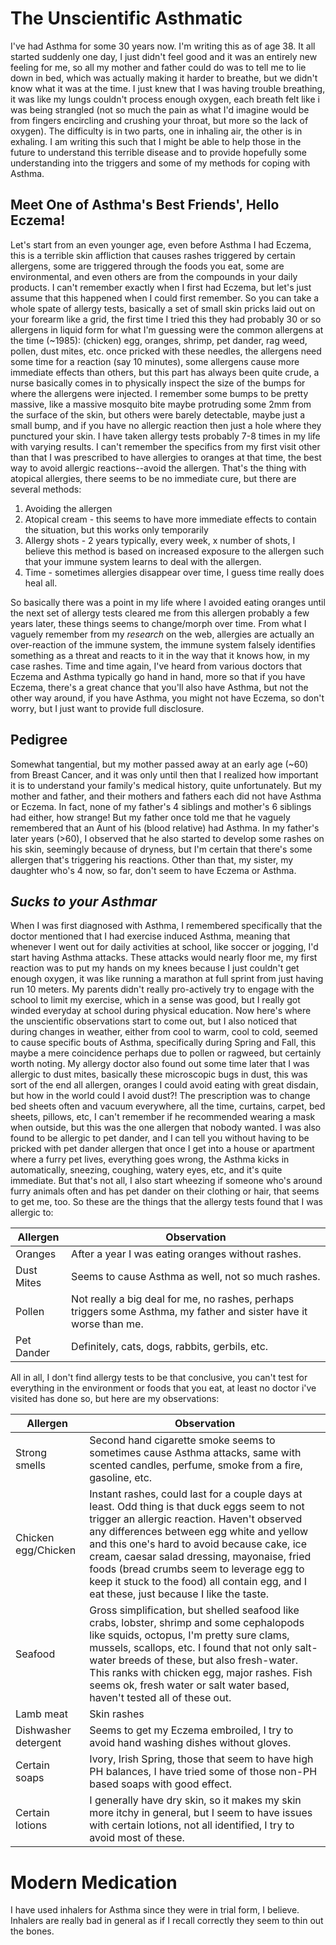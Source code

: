 # The Unscientific Asthmatic

I've had Asthma for some 30 years now.  I'm writing this as of age 38.  It all started suddenly one day, I just didn't feel good and it was an entirely new feeling for me, so all my mother and father could do was to tell me to lie down in bed, which was actually making it harder to breathe, but we didn't know what it was at the time.  I just knew that I was having trouble breathing, it was like my lungs couldn't process enough oxygen, each breath felt like i was being strangled (not so much the pain as what I'd imagine would be from fingers encircling and crushing your throat, but more so the lack of oxygen).  The difficulty is in two parts, one in inhaling air, the other is in exhaling.  I am writing this such that I might be able to help those in the future to understand this terrible disease and to provide hopefully some understanding into the triggers and some of my methods for coping with Asthma.

## Meet One of Asthma's Best Friends', Hello Eczema!
Let's start from an even younger age, even before Asthma I had Eczema, this is a terrible skin affliction that causes rashes triggered by certain allergens, some are triggered through the foods you eat, some are environmental, and even others are from the compounds in your daily products.  I can't remember exactly when I first had Eczema, but let's just assume that this happened when I could first remember.  So you can take a whole spate of allergy tests, basically a set of small skin pricks laid out on your forearm like a grid, the first time I tried this they had probably 30 or so allergens in liquid form for what I'm guessing were the common allergens at the time (~1985): (chicken) egg, oranges, shrimp, pet dander, rag weed, pollen, dust mites, etc.  once pricked with these needles, the allergens need some time for a reaction (say 10 minutes), some allergens cause more immediate effects than others, but this part has always been quite crude, a nurse basically comes in to physically inspect the size of the bumps for where the allergens were injected.  I remember some bumps to be pretty massive, like a massive mosquito bite maybe protruding some 2mm from the surface of the skin, but others were barely detectable, maybe just a small bump, and if you have no allergic reaction then just a hole where they punctured your skin.  I have taken allergy tests probably 7-8 times in my life with varying results.  I can't remember the specifics from my first visit other than that I was prescribed to have allergies to oranges at that time, the best way to avoid allergic reactions--avoid the allergen.  That's the thing with atopical allergies, there seems to be no immediate cure, but there are several methods:

1.  Avoiding the allergen
1.  Atopical cream - this seems to have more immediate effects to contain the situation, but this works only temporarily
1.  Allergy shots - 2 years typically, every week, x number of shots, I believe this method is based on increased exposure to the allergen such that your immune system learns to deal with the allergen.
1.  Time - sometimes allergies disappear over time, I guess time really does heal all.

So basically there was a point in my life where I avoided eating oranges until the next set of allergy tests cleared me from this allergen probably a few years later, these things seems to change/morph over time.  From what I vaguely remember from my *research* on the web, allergies are actually an over-reaction of the immune system, the immune system falsely identifies something as a threat and reacts to it in the way that it knows how, in my case rashes.  Time and time again, I've heard from various doctors that Eczema and Asthma typically go hand in hand, more so that if you have Eczema, there's a great chance that you'll also have Asthma, but not the other way around, if you have Asthma, you might not have Eczema, so don't worry, but I just want to provide full disclosure.

## Pedigree

Somewhat tangential, but my mother passed away at an early age (~60) from Breast Cancer, and it was only until then that I realized how important it is to understand your family's medical history, quite unfortunately.  But my mother and father, and their mothers and fathers each did not have Asthma or Eczema.  In fact, none of my father's 4 siblings and mother's 6 siblings had either, how strange!  But my father once told me that he vaguely remembered that an Aunt of his (blood relative) had Asthma.  In my father's later years (>60), I observed that he also started to develop some rashes on his skin, seemingly because of dryness, but I'm certain that there's some allergen that's triggering his reactions.  Other than that, my sister, my daughter who's 4 now, so far, don't seem to have Eczema or Asthma.

## _Sucks to your Asthmar_

When I was first diagnosed with Asthma, I remembered specifically that the doctor mentioned that I had exercise induced Asthma, meaning that whenever I went out for daily activities at school, like soccer or jogging, I'd start having Asthma attacks.  These attacks would nearly floor me, my first reaction was to put my hands on my knees because I just couldn't get enough oxygen, it was like running a marathon at full sprint from just having run 10 meters.  My parents didn't really pro-actively try to engage with the school to limit my exercise, which in a sense was good, but I really got winded everyday at school during physical education.  Now here's where the unscientific observations start to come out, but I also noticed that during changes in weather, either from cool to warm, cool to cold, seemed to cause specific bouts of Asthma, specifically during Spring and Fall, this maybe a mere coincidence perhaps due to pollen or ragweed, but certainly worth noting.  My allergy doctor also found out some time later that I was allergic to dust mites, basically these microscopic bugs in dust, this was sort of the end all allergen, oranges I could avoid eating with great disdain, but how in the world could I avoid dust?!  The prescription was to change bed sheets often and vacuum everywhere, all the time, curtains, carpet, bed sheets, pillows, etc, I can't remember if he recommended wearing a mask when outside, but this was the one allergen that nobody wanted.  I was also found to be allergic to pet dander, and I can tell you without having to be pricked with pet dander allergen that once I get into a house or apartment where a furry pet lives, everything goes wrong, the Asthma kicks in automatically, sneezing, coughing, watery eyes, etc, and it's quite immediate.  But that's not all, I also start wheezing if someone who's around furry animals often and has pet dander on their clothing or hair, that seems to get me, too.  So these are the things that the allergy tests found that I was allergic to:

Allergen | Observation
--- | ---
Oranges | After a year I was eating oranges without rashes.
Dust Mites | Seems to cause Asthma as well, not so much rashes.
Pollen | Not really a big deal for me, no rashes, perhaps triggers some Asthma, my father and sister have it worse than me.
Pet Dander | Definitely, cats, dogs, rabbits, gerbils, etc.

All in all, I don't find allergy tests to be that conclusive, you can't test for everything in the environment or foods that you eat, at least no doctor i've visited has done so, but here are my observations:

Allergen | Observation
--- | ---
Strong smells | Second hand cigarette smoke seems to sometimes cause Asthma attacks, same with scented candles, perfume, smoke from a fire, gasoline, etc.
Chicken egg/Chicken | Instant rashes, could last for a couple days at least.  Odd thing is that duck eggs seem to not trigger an allergic reaction.  Haven't observed any differences between egg white and yellow and this one's hard to avoid because cake, ice cream, caesar salad dressing, mayonaise, fried foods (bread crumbs seem to leverage egg to keep it stuck to the food) all contain egg, and I eat these, just because I like the taste.
Seafood | Gross simplification, but shelled seafood like crabs, lobster, shrimp and some cephalopods like squids, octopus, I'm pretty sure clams, mussels, scallops, etc.  I found that not only salt-water breeds of these, but also fresh-water.  This ranks with chicken egg, major rashes.  Fish seems ok, fresh water or salt water based, haven't tested all of these out.
Lamb meat | Skin rashes
Dishwasher detergent | Seems to get my Eczema embroiled, I try to avoid hand washing dishes without gloves.
Certain soaps | Ivory, Irish Spring, those that seem to have high PH balances, I have tried some of those non-PH based soaps with good effect.
Certain lotions | I generally have dry skin, so it makes my skin more itchy in general, but I seem to have issues with certain lotions, not all identified, I try to avoid most of these.

# Modern Medication

I have used inhalers for Asthma since they were in trial form, I believe.  Inhalers are really bad in general as if I recall correctly they seem to thin out the bones.
